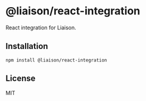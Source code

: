 # @liaison/react-integration

React integration for Liaison.

## Installation

```
npm install @liaison/react-integration
```

## License

MIT
